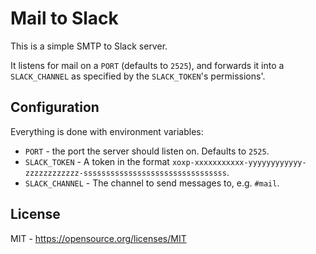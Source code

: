 # Mail to Slack

This is a simple SMTP to Slack server.

It listens for mail on a `PORT` (defaults to `2525`), and forwards it into
a `SLACK_CHANNEL` as specified by the `SLACK_TOKEN`'s permissions'.

## Configuration

Everything is done with environment variables:

* `PORT` - the port the server should listen on. Defaults to `2525`.
* `SLACK_TOKEN` - A token in the format
`xoxp-xxxxxxxxxxx-yyyyyyyyyyyy-zzzzzzzzzzzz-ssssssssssssssssssssssssssssssss`.
* `SLACK_CHANNEL` - The channel to send messages to, e.g. `#mail`.

## License
MIT - https://opensource.org/licenses/MIT
